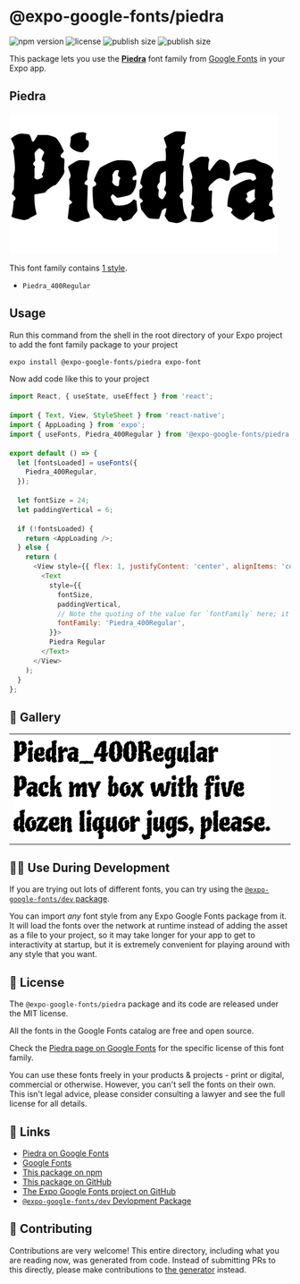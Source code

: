 # @expo-google-fonts/piedra

![npm version](https://flat.badgen.net/npm/v/@expo-google-fonts/piedra)
![license](https://flat.badgen.net/github/license/expo/google-fonts)
![publish size](https://flat.badgen.net/packagephobia/install/@expo-google-fonts/piedra)
![publish size](https://flat.badgen.net/packagephobia/publish/@expo-google-fonts/piedra)

This package lets you use the [**Piedra**](https://fonts.google.com/specimen/Piedra) font family from [Google Fonts](https://fonts.google.com/) in your Expo app.

## Piedra

![Piedra](./font-family.png)

This font family contains [1 style](#-gallery).

- `Piedra_400Regular`

## Usage

Run this command from the shell in the root directory of your Expo project to add the font family package to your project
```sh
expo install @expo-google-fonts/piedra expo-font
```

Now add code like this to your project
```js
import React, { useState, useEffect } from 'react';

import { Text, View, StyleSheet } from 'react-native';
import { AppLoading } from 'expo';
import { useFonts, Piedra_400Regular } from '@expo-google-fonts/piedra';

export default () => {
  let [fontsLoaded] = useFonts({
    Piedra_400Regular,
  });

  let fontSize = 24;
  let paddingVertical = 6;

  if (!fontsLoaded) {
    return <AppLoading />;
  } else {
    return (
      <View style={{ flex: 1, justifyContent: 'center', alignItems: 'center' }}>
        <Text
          style={{
            fontSize,
            paddingVertical,
            // Note the quoting of the value for `fontFamily` here; it expects a string!
            fontFamily: 'Piedra_400Regular',
          }}>
          Piedra Regular
        </Text>
      </View>
    );
  }
};

```

## 🔡 Gallery


||||
|-|-|-|
|![Piedra_400Regular](./Piedra_400Regular.ttf.png)||||


## 👩‍💻 Use During Development

If you are trying out lots of different fonts, you can try using the [`@expo-google-fonts/dev` package](https://github.com/expo/google-fonts/tree/master/font-packages/dev#readme).

You can import *any* font style from any Expo Google Fonts package from it. It will load the fonts
over the network at runtime instead of adding the asset as a file to your project, so it may take longer
for your app to get to interactivity at startup, but it is extremely convenient
for playing around with any style that you want.

## 📖 License

The `@expo-google-fonts/piedra` package and its code are released under the MIT license.

All the fonts in the Google Fonts catalog are free and open source.

Check the [Piedra page on Google Fonts](https://fonts.google.com/specimen/Piedra) for the specific license of this font family.

You can use these fonts freely in your products & projects - print or digital, commercial or otherwise. However, you can't sell the fonts on their own. This isn't legal advice, please consider consulting a lawyer and see the full license for all details.

## 🔗 Links

- [Piedra on Google Fonts](https://fonts.google.com/specimen/Piedra)
- [Google Fonts](https://fonts.google.com/)
- [This package on npm](https://www.npmjs.com/package/@expo-google-fonts/piedra)
- [This package on GitHub](https://github.com/expo/google-fonts/tree/master/font-packages/piedra)
- [The Expo Google Fonts project on GitHub](https://github.com/expo/google-fonts)
- [`@expo-google-fonts/dev` Devlopment Package](https://github.com/expo/google-fonts/tree/master/font-packages/dev)

## 🤝 Contributing

Contributions are very welcome! This entire directory, including what you are reading now, was generated from code. Instead of submitting PRs to this directly, please make contributions to [the generator](https://github.com/expo/google-fonts/tree/master/packages/generator) instead.

